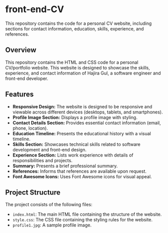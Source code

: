 # front-end-CV
This repository contains the code for a personal CV website, including sections for contact information, education, skills, experience, and references.

## Overview

This repository contains the HTML and CSS code for a personal CV/portfolio website. This website is designed to showcase the skills, experience, and contact information of Hajira Gul, a software engineer and front-end developer.

## Features

*   **Responsive Design:** The website is designed to be responsive and viewable across different devices (desktops, tablets, and smartphones).
*   **Profile Image Section:** Displays a profile image with styling.
*   **Contact Details Section:** Provides essential contact information (email, phone, location).
*   **Education Timeline:** Presents the educational history with a visual timeline.
*   **Skills Section:** Showcases technical skills related to software development and front-end design.
*   **Experience Section:** Lists work experience with details of responsibilities and projects.
*   **Summary:** Presents a brief professional summary.
*   **References:** Informs that references are available upon request.
*   **Font Awesome Icons:** Uses Font Awesome icons for visual appeal.

## Project Structure

The project consists of the following files:

*   `index.html`: The main HTML file containing the structure of the website.
*   `style.css`: The CSS file containing the styling rules for the website.
*   `profile1.jpg`: A sample profile image.
